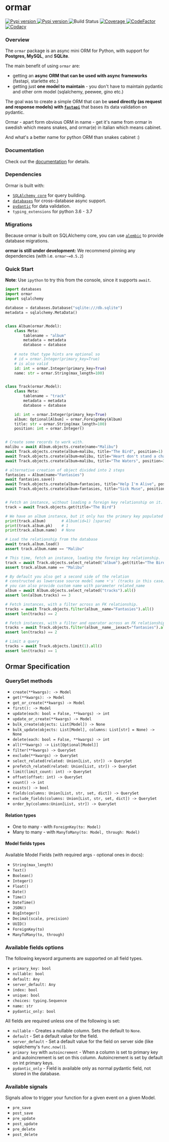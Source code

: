 # ormar
<p>
<a href="https://pypi.org/project/ormar">
    <img src="https://img.shields.io/pypi/v/ormar.svg" alt="Pypi version">
</a>
<a href="https://pypi.org/project/ormar">
    <img src="https://img.shields.io/pypi/pyversions/ormar.svg" alt="Pypi version">
</a>
<img src="https://github.com/collerek/ormar/workflows/build/badge.svg" alt="Build Status">
<a href="https://codecov.io/gh/collerek/ormar">
    <img src="https://codecov.io/gh/collerek/ormar/branch/master/graph/badge.svg" alt="Coverage">
</a>
<a href="https://www.codefactor.io/repository/github/collerek/ormar">
<img src="https://www.codefactor.io/repository/github/collerek/ormar/badge" alt="CodeFactor" />
</a>
<a href="https://app.codacy.com/manual/collerek/ormar?utm_source=github.com&utm_medium=referral&utm_content=collerek/oramr&utm_campaign=Badge_Grade_Dashboard">
<img src="https://api.codacy.com/project/badge/Grade/62568734f70f49cd8ea7a1a0b2d0c107" alt="Codacy" />
</a>
</p>

### Overview

The `ormar` package is an async mini ORM for Python, with support for **Postgres,
MySQL**, and **SQLite**. 

The main benefit of using `ormar` are:

*  getting an **async ORM that can be used with async frameworks** (fastapi, starlette etc.)
*  getting just **one model to maintain** - you don't have to maintain pydantic and other orm model (sqlalchemy, peewee, gino etc.)

The goal was to create a simple ORM that can be **used directly (as request and response models) with [`fastapi`][fastapi]** that bases its data validation on pydantic.

Ormar - apart form obvious ORM in name - get it's name from ormar in swedish which means snakes, and ormar(e) in italian which means cabinet. 

And what's a better name for python ORM than snakes cabinet :)

### Documentation

Check out the [documentation][documentation] for details.

### Dependencies

Ormar is built with:

  * [`SQLAlchemy core`][sqlalchemy-core] for query building.
  * [`databases`][databases] for cross-database async support.
  * [`pydantic`][pydantic] for data validation.
  * `typing_extensions` for python 3.6 - 3.7

### Migrations

Because ormar is built on SQLAlchemy core, you can use [`alembic`][alembic] to provide
database migrations.


**ormar is still under development:** 
We recommend pinning any dependencies (with i.e. `ormar~=0.5.2`)

### Quick Start

**Note**: Use `ipython` to try this from the console, since it supports `await`.

```python
import databases
import ormar
import sqlalchemy

database = databases.Database("sqlite:///db.sqlite")
metadata = sqlalchemy.MetaData()


class Album(ormar.Model):
    class Meta:
        tablename = "album"
        metadata = metadata
        database = database
    
    # note that type hints are optional so 
    # id = ormar.Integer(primary_key=True) 
    # is also valid
    id: int = ormar.Integer(primary_key=True)
    name: str = ormar.String(max_length=100)


class Track(ormar.Model):
    class Meta:
        tablename = "track"
        metadata = metadata
        database = database

    id: int = ormar.Integer(primary_key=True)
    album: Optional[Album] = ormar.ForeignKey(Album)
    title: str = ormar.String(max_length=100)
    position: int = ormar.Integer()


# Create some records to work with.
malibu = await Album.objects.create(name="Malibu")
await Track.objects.create(album=malibu, title="The Bird", position=1)
await Track.objects.create(album=malibu, title="Heart don't stand a chance", position=2)
await Track.objects.create(album=malibu, title="The Waters", position=3)

# alternative creation of object divided into 2 steps
fantasies = Album(name="Fantasies")
await fantasies.save()
await Track.objects.create(album=fantasies, title="Help I'm Alive", position=1)
await Track.objects.create(album=fantasies, title="Sick Muse", position=2)


# Fetch an instance, without loading a foreign key relationship on it.
track = await Track.objects.get(title="The Bird")

# We have an album instance, but it only has the primary key populated
print(track.album)       # Album(id=1) [sparse]
print(track.album.pk)    # 1
print(track.album.name)  # None

# Load the relationship from the database
await track.album.load()
assert track.album.name == "Malibu"

# This time, fetch an instance, loading the foreign key relationship.
track = await Track.objects.select_related("album").get(title="The Bird")
assert track.album.name == "Malibu"

# By default you also get a second side of the relation 
# constructed as lowercase source model name +'s' (tracks in this case)
# you can also provide custom name with parameter related_name
album = await Album.objects.select_related("tracks").all()
assert len(album.tracks) == 3

# Fetch instances, with a filter across an FK relationship.
tracks = await Track.objects.filter(album__name="Fantasies").all()
assert len(tracks) == 2

# Fetch instances, with a filter and operator across an FK relationship.
tracks = await Track.objects.filter(album__name__iexact="fantasies").all()
assert len(tracks) == 2

# Limit a query
tracks = await Track.objects.limit(1).all()
assert len(tracks) == 1
```

## Ormar Specification

### QuerySet methods

*  `create(**kwargs): -> Model`
*  `get(**kwargs): -> Model`
*  `get_or_create(**kwargs) -> Model`
*  `first(): -> Model`
*  `update(each: bool = False, **kwargs) -> int`
*  `update_or_create(**kwargs) -> Model`
*  `bulk_create(objects: List[Model]) -> None`
*  `bulk_update(objects: List[Model], columns: List[str] = None) -> None`
*  `delete(each: bool = False, **kwargs) -> int`
*  `all(**kwargs) -> List[Optional[Model]]`
*  `filter(**kwargs) -> QuerySet`
*  `exclude(**kwargs) -> QuerySet`
*  `select_related(related: Union[List, str]) -> QuerySet`
*  `prefetch_related(related: Union[List, str]) -> QuerySet`
*  `limit(limit_count: int) -> QuerySet`
*  `offset(offset: int) -> QuerySet`
*  `count() -> int`
*  `exists() -> bool`
*  `fields(columns: Union[List, str, set, dict]) -> QuerySet`
*  `exclude_fields(columns: Union[List, str, set, dict]) -> QuerySet`
*  `order_by(columns:Union[List, str]) -> QuerySet`


#### Relation types

*  One to many  - with `ForeignKey(to: Model)`
*  Many to many - with `ManyToMany(to: Model, through: Model)`

#### Model fields types

Available Model Fields (with required args - optional ones in docs):

* `String(max_length)`
* `Text()`
* `Boolean()`
* `Integer()`
* `Float()`
* `Date()`
* `Time()`
* `DateTime()`
* `JSON()`
* `BigInteger()`
* `Decimal(scale, precision)`
* `UUID()`
* `ForeignKey(to)`
* `ManyToMany(to, through)`

### Available fields options
The following keyword arguments are supported on all field types.

  * `primary_key: bool`
  * `nullable: bool`
  * `default: Any`
  * `server_default: Any`
  * `index: bool`
  * `unique: bool`
  * `choices: typing.Sequence`
  * `name: str`
  * `pydantic_only: bool`

All fields are required unless one of the following is set:

  * `nullable` - Creates a nullable column. Sets the default to `None`.
  * `default` - Set a default value for the field.
  * `server_default` - Set a default value for the field on server side (like sqlalchemy's `func.now()`).
  * `primary key` with `autoincrement` - When a column is set to primary key and autoincrement is set on this column. 
Autoincrement is set by default on int primary keys. 
  * `pydantic_only` - Field is available only as normal pydantic field, not stored in the database.
  
### Available signals

Signals allow to trigger your function for a given event on a given Model.

  * `pre_save`
  * `post_save`
  * `pre_update`
  * `post_update`
  * `pre_delete`
  * `post_delete`


[sqlalchemy-core]: https://docs.sqlalchemy.org/en/latest/core/
[databases]: https://github.com/encode/databases
[pydantic]: https://pydantic-docs.helpmanual.io/
[encode/orm]: https://github.com/encode/orm/
[alembic]: https://alembic.sqlalchemy.org/en/latest/
[fastapi]: https://fastapi.tiangolo.com/
[documentation]: https://collerek.github.io/ormar/
